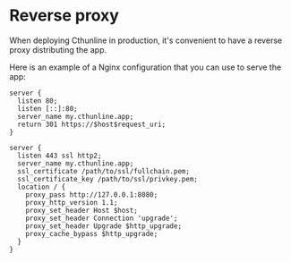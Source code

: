 # Reverse proxy

When deploying Cthunline in production, it's convenient to have a reverse proxy distributing the app.

Here is an example of a Nginx configuration that you can use to serve the app:

```nginx
server {
  listen 80;
  listen [::]:80;
  server_name my.cthunline.app;
  return 301 https://$host$request_uri;
}

server {
  listen 443 ssl http2;
  server_name my.cthunline.app;
  ssl_certificate /path/to/ssl/fullchain.pem;
  ssl_certificate_key /path/to/ssl/privkey.pem;
  location / {
    proxy_pass http://127.0.0.1:8080;
    proxy_http_version 1.1;
    proxy_set_header Host $host;
    proxy_set_header Connection 'upgrade';
    proxy_set_header Upgrade $http_upgrade;
    proxy_cache_bypass $http_upgrade;
  }
}
```
